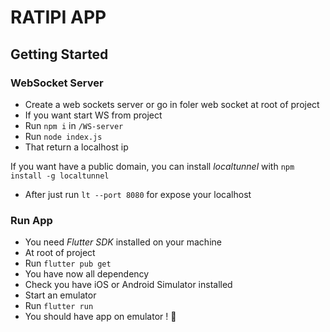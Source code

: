 # RATIPI APP

## Getting Started

### WebSocket Server

 - Create a web sockets server or go in foler web socket at root of project
 - If you want start WS from project
 - Run `npm i` in `/WS-server`
 - Run `node index.js`
 - That return a localhost ip
 
 If you want have a public domain, you can install *localtunnel* with `npm install -g localtunnel`
 - After just run `lt --port 8080` for expose your localhost

### Run App
 - You need *Flutter SDK* installed on your machine
 - At root of project
 - Run `flutter pub get`
 - You have now all dependency
 - Check you have iOS or Android Simulator installed
 - Start an emulator
 - Run `flutter run`
 - You should have app on emulator ! :tada:
